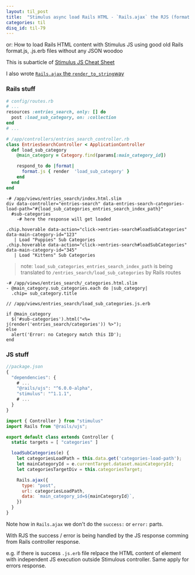 ```yaml
---
layout: til_post
title:  "Stimulus async load Rails HTML - `Rails.ajax` the RJS (format.js) way (full)"
categories: til
disq_id: til-79
---
```


or: How to load Rails HTML content with Stimulus JS using good old Rails format.js, .js.erb files  without any JSON woodoo


This is subarticle of [Stimulus JS Cheat Sheet](https://blog.eq8.eu/til/stimulus-js-cheat-sheet.html)


I also wrote [`Rails.ajax` the `render_to_string`way](https://blog.eq8.eu/til/stimulus-async-load-rails-html-railsajax-the-render_to_string-way-full.html)



### Rails stuff

```ruby
# config/routes.rb
# ...
resources :entries_search, only: [] do
  post :load_sub_category, on: :collection
end
# ...
```


```ruby
# /app/controllers/entries_search_controller.rb
class EntriesSearchController < ApplicationController
  def load_sub_category
    @main_category = Category.find(params[:main_category_id])

    respond_to do |format|
      format.js { render  'load_sub_category' }
    end
  end
end
```

```slim
-# /app/views/entries_search/index.html.slim
div data-controller="entries-search" data-entries-search-categories-load-path="#{load_sub_categories_entries_search_index_path}"
  #sub-categories
    -# here the response will get loaded

.chip.hoverable data-action="click->entries-search#loadSubCategories" data-main-category-id="123"
   | Load "Puppies" Sub Categories
.chip.hoverable data-action="click->entries-search#loadSubCategories" data-main-category-id="345"
   | Load "Kittens" Sub Categories
```

> note: `load_sub_categories_entries_search_index_path` is being translated to  `/entries_search/load_sub_categories` by Rails routes

```slim
-# /app/views/entries_search/_categories.html.slim
- @main_category.sub_categories.each do |sub_category|
  .chip= sub_category.title
```

```erb
// /app/views/entries_search/load_sub_categories.js.erb

if @main_category
  $('#sub-categories').html("<%= j(render('entries_search/categories')) %>");
else
  alert('Error: no Category match this ID');
end
```


### JS stuff

```js
//package.json
{
  "dependencies": {
    # ...
    "@rails/ujs": "^6.0.0-alpha",
    "stimulus": "^1.1.1",
    # ...
  }
}

```

```js
import { Controller } from "stimulus"
import Rails from "@rails/ujs";

export default class extends Controller {
  static targets = [ "categories" ]

  loadSubCategories(e) {
    let categoriesLoadPath = this.data.get('categories-load-path');
    let mainCategoryId = e.currentTarget.dataset.mainCategoryId;
    let categoriesTargetDiv = this.categoriesTarget;

    Rails.ajax({
      type: "post",
      url: categoriesLoadPath,
      data: `main_category_id=${mainCategoryId}`,
    })
  }
}
```

Note how  in `Rails.ajax` we don't do the `success:` or `error:` parts.

With RJS the success / error is being handled by the JS response comming
from Rails controller response.

e.g. if there is success `.js.erb` file relpace the HTML content of element with
independent JS execution outside Stimulous controller. Same apply for errors response.



